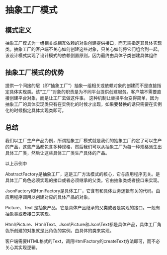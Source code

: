 # 抽象工厂模式
## 模式定义
抽象工厂模式为一组相关或相互依赖的对象创建提供接口，而无需指定其具体实现类。抽象工厂的客户端不关心如何创建这些对象，只关心如何将它们组合到一起。该设计模式实现了设计模式的依赖倒置原则，因为最终由具体子类创建具体组件

## 抽象工厂模式的优势
提供一个间接的层（即“抽象工厂”）抽象一组相关或依赖对象的创建而不是直接指定具体实现类。该“工厂”对象的职责是为不同平台提供创建服务。客户端不需要直接创建平台对象，而是让工厂去做这件事。 这种机制让替换平台变得简单，因为抽象工厂的具体实现类只有在实例化的时候才出现，如果要替换的话只需要在实例化的时候指定具体实现类即可。

## 总结
我们以工厂生产产品为例，所谓抽象工厂模式就是我们的抽象工厂约定了可以生产的产品，这些产品都包含多种规格，然后我们可以从抽象工厂为每一种规格派生出具体工厂类，然后让这些具体工厂类生产具体的产品。

以上示例中

AbstractFactory是抽象工厂，这是工厂方法模式的核心，它与应用程序无关。是具体工厂角色必须实现的接口或者必须继承的父类。它由抽象类或者接口来实现。

JsonFactory和HtmlFactory是具体工厂，它含有和具体业务逻辑有关的代码。由应用程序调用以创建对应的具体产品的对象。

Picture、Text 是抽象产品，它是具体产品继承的父类或者是实现的接口。一般有抽象类或者接口来实现。

Html\Picture、Html\Text、Json\Picture和Json\Text都是具体产品，具体工厂角色所创建的对象就是此角色的实例。由具体的类来实现。

客户端需要HTML格式的Text，调用HtmlFactory的createText方法即可，而不必关心其实现逻辑。